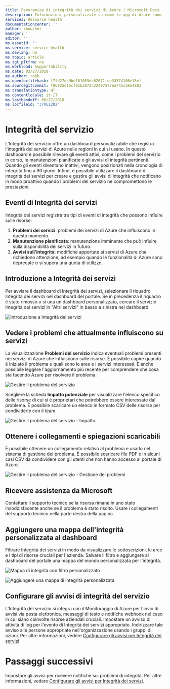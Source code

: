 ```yaml
---
title: Panoramica di integrità dei servizi di Azure | Microsoft Docs
description: Informazioni personalizzate su come le app di Azure sono interessate dalla manutenzione e dai problemi attuali e futuri dei servizi di Azure.
services: Resource health
documentationcenter: ''
author: rboucher
manager: ''
editor: ''
ms.assetid: ''
ms.service: service-health
ms.devlang: na
ms.topic: article
ms.tgt_pltfrm: na
ms.workload: Supportability
ms.date: 03/27/2018
ms.author: robb
ms.openlocfilehash: f7fd27dc9be161059dc62071fee33374106e18ef
ms.sourcegitcommit: f06925d15cfe1b3872c22497577ea745ca9a4881
ms.translationtype: HT
ms.contentlocale: it-IT
ms.lasthandoff: 06/27/2018
ms.locfileid: "37061282"
---
```

# <a name="service-health"></a>Integrità del servizio
L’Integrità del servizio offre un dashboard personalizzabile che registra l'integrità dei servizi di Azure nelle regioni in cui si usano. In questo dashboard è possibile rilevare gli eventi attivi, come i problemi del servizio in corso, le manutenzioni pianificate o gli avvisi di integrità pertinenti. Quando gli eventi diventano inattivi, vengono posizionati nella cronologia di integrità fino a 90 giorni. Infine, è possibile utilizzare il dashboard di integrità dei servizi per creare e gestire gli avvisi di integrità che notificano in modo proattivo quando i problemi del servizio ne compromettono le prestazioni.

## <a name="service-health-events"></a>Eventi di Integrità dei servizi
Integrità dei servizi registra tre tipi di eventi di integrità che possono influire sulle risorse:
1. **Problemi dei servizi**: problemi dei servizi di Azure che influiscono in questo momento. 
2. **Manutenzione pianificata**: manutenzione imminente che può influire sulla disponibilità dei servizi in futuro.  
3. **Avvisi sull'integrità**: modifiche apportate ai servizi di Azure che richiedono attenzione, ad esempio quando le funzionalità di Azure sono deprecate o si supera una quota di utilizzo.

## <a name="get-started-with-service-health"></a>Introduzione a Integrità dei servizi
Per avviare il dashboard di Integrità dei servizi, selezionare il riquadro Integrità dei servizi nel dashboard del portale. Se in precedenza il riquadro è stato rimosso o si una un dashboard personalizzato, cercare il servizio Integrità dei servizi in "Altri servizi" in basso a sinistra nel dashboard.

![Introduzione a Integrità dei servizi](./media/service-health-overview/azure-service-health-overview-1.png)

## <a name="see-current-issues-which-impact-your-services"></a>Vedere i problemi che attualmente influiscono su servizi
La visualizzazione **Problemi del servizio** indica eventuali problemi presenti nei servizi di Azure che influiscono sulle risorse. È possibile capire quando è iniziato il problema e quali sono le aree e i servizi interessati. È anche possibile leggere l'aggiornamento più recente per comprendere che cosa sta facendo Azure per risolvere il problema. 

![Gestire il problema del servizio](./media/service-health-overview/azure-service-health-overview-2.png)

Scegliere la scheda **Impatto potenziale** per visualizzare l'elenco specifico delle risorse di cui si è proprietari che potrebbero essere interessate dal problema. È possibile scaricare un elenco in formato CSV delle risorse per condividerle con il team.

![Gestire il problema del servizio - Impatto](./media/service-health-overview/azure-service-health-overview-4.png)

## <a name="get-links-and-downloadable-explanations"></a>Ottenere i collegamenti e spiegazioni scaricabili 
È possibile ottenere un collegamento relativo al problema e usarlo nel sistema di gestione del problema. È possibile scaricare file PDF e in alcuni casi CSV da condividere con gli utenti che non hanno accesso al portale di Azure.   

![Gestire il problema del servizio - Gestione dei problemi](./media/service-health-overview/azure-service-health-overview-3.png)

## <a name="get-support-from-microsoft"></a>Ricevere assistenza da Microsoft
Contattare il supporto tecnico se la risorsa rimane in uno stato insoddisfacente anche se il problema è stato risolto.  Usare i collegamenti del supporto tecnico nella parte destra della pagina.  

## <a name="pin-a-personalized-health-map-to-your-dashboard"></a>Aggiungere una mappa dell'integrità personalizzata al dashboard
Filtrare Integrità dei servizi in modo da visualizzare le sottoscrizioni, le aree e i tipi di risorse cruciali per l'azienda. Salvare il filtro e aggiungere al dashboard del portale una mappa del mondo personalizzata per l'integrità. 

![Mappa di integrità con filtro personalizzato](./media/service-health-overview/azure-service-health-overview-6a.png)

![Aggiungere una mappa di integrità personalizzata](./media/service-health-overview/azure-service-health-overview-6b.png)

## <a name="configure-service-health-alerts"></a>Configurare gli avvisi di integrità del servizio
L’Integrità del servizio si integra con il Monitoraggio di Azure per l'invio di avvisi via posta elettronica, messaggi di testo e notifiche webhook nel caso in cui siano coinvolte risorse aziendali cruciali. Impostare un avviso di attività di log per l'evento di Integrità dei servizi appropriato. Indirizzare tale avviso alle persone appropriate nell'organizzazione usando i gruppi di azioni. Per altre informazioni, vedere [Configurare gli avvisi per Integrità dei servizi](../monitoring-and-diagnostics/monitoring-activity-log-alerts-on-service-notifications.md)

# <a name="next-steps"></a>Passaggi successivi
Impostare gli avvisi per ricevere notifiche sui problemi di integrità. Per altre informazioni, vedere [Configurare gli avvisi per Integrità dei servizi](../monitoring-and-diagnostics/monitoring-activity-log-alerts-on-service-notifications.md). 
